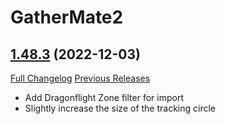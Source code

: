 # GatherMate2

## [1.48.3](https://github.com/Nevcairiel/GatherMate2/tree/1.48.3) (2022-12-03)
[Full Changelog](https://github.com/Nevcairiel/GatherMate2/compare/1.48.2...1.48.3) [Previous Releases](https://github.com/Nevcairiel/GatherMate2/releases)

- Add Dragonflight Zone filter for import  
- Slightly increase the size of the tracking circle  

